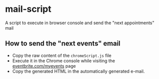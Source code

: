 # mail-script
A script to execute in browser console and send the "next appointments" mail

## How to send the "next events" email

* Copy the raw content of the `chromeScript.js` file
* Execute it in the Chrome console while visiting the [eventbrite.com/myevents](https://www.eventbrite.com/myevents/) page
* Copy the generated HTML in the automatically generated e-mail.
